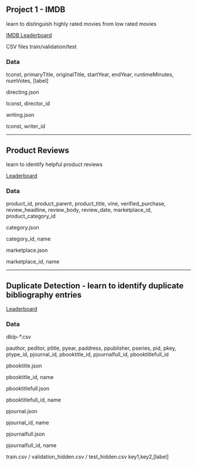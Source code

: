 
## Project 1 - IMDB 

learn to distinguish highly rated movies from low rated movies

[IMDB Leaderboard](http://big-data-competitions.westeurope.cloudapp.azure.com:8080/imdb)

CSV files train/validation/test

### Data

tconst, primaryTitle, originalTitle, startYear, endYear, runtimeMinutes, numVotes, [label]

directing.json

tconst, director_id

writing.json

tconst, writer_id

----

## Product Reviews 

learn to identify helpful product reviews

[Leaderboard](http://big-data-competitions.westeurope.cloudapp.azure.com:8080/reviews)

### Data

product_id, product_parent, product_title, vine, verified_purchase, review_headline, review_body, review_date, marketplace_id, product_category_id


category.json

category_id, name


marketplace.json

marketplace_id, name

---

## Duplicate Detection - learn to identify duplicate bibliography entries

[Leaderboard](http://big-data-competitions.westeurope.cloudapp.azure.com:8080/dblp)

### Data

dblp-*.csv

pauthor, peditor, ptitle, pyear, paddress, ppublisher, pseries, pid, pkey, ptype_id, pjournal_id, pbooktitle_id, pjournalfull_id, pbooktitlefull_id

pbooktitle.json

pbooktitle_id, name

pbooktitlefull.json

pbooktitlefull_id, name


pjournal.json

pjournal_id, name


pjournalfull.json

pjournalfull_id, name


train.csv / validation_hidden.csv / test_hidden.csv
key1,key2,[label]
